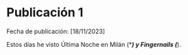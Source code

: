 # Publicación 1

Fecha de publicación: [18/11/2023]

Estos días he visto Última Noche en Milán (****) y Fingernails (***).
